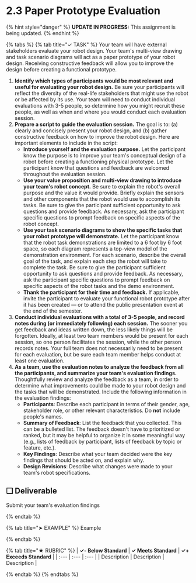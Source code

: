 # 2.3 Paper Prototype Evaluation

{% hint style="danger" %}
**UPDATE IN PROGRESS:** This assignment is being updated.
{% endhint %}

{% tabs %}
{% tab title="✓ TASK" %}
Your team will have external stakeholders evaluate your robot design. Your team's multi-view drawing and task scenario diagrams will act as a paper prototype of your robot design. Receiving constructive feedback will allow you to improve the design before creating a functional prototype.

1. **Identify which types of participants would be most relevant and useful for evaluating your robot design.** Be sure your participants will reflect the diversity of the real-life stakeholders that might use the robot or be affected by its use. Your team will need to conduct individual evaluations with 3-5 people, so determine how you might recruit these people, as well as when and where you would conduct each evaluation session.
2. **Prepare a script to guide the evaluation session.** The goal is to:  \(a\) clearly and concisely present your robot design, and \(b\) gather constructive feedback on how to improve the robot design. Here are important elements to include in the script:
   * **Introduce yourself and the evaluation purpose.** Let the participant know the purpose is to improve your team's conceptual design of a robot before creating a functioning physical prototype. Let the participant know that questions and feedback are welcomed throughout the evaluation session.
   * **Use your value proposition and multi-view drawing to introduce your team's robot concept.** Be sure to explain the robot's overall purpose and the value it would provide. Briefly explain the sensors and other components that the robot would use to accomplish its tasks. Be sure to give the participant sufficient opportunity to ask questions and provide feedback. As necessary, ask the participant specific questions to prompt feedback on specific aspects of the robot concept.
   * **Use your task scenario diagrams to show the specific tasks that your robot prototype will demonstrate.** Let the participant know that the robot task demonstrations are limited to a 6 foot by 6 foot space, so each diagram represents a top-view model of the demonstration environment. For each scenario, describe the overall goal of the task, and explain each step the robot will take to complete the task. Be sure to give the participant sufficient opportunity to ask questions and provide feedback. As necessary, ask the participant specific questions to prompt feedback on specific aspects of the robot tasks and the demo environment.
   * **Thank the participant for their time and feedback.** If applicable, invite the participant to evaluate your functional robot prototype after it has been created — or to attend the public presentation event at the end of the semester.
3. **Conduct individual evaluations with a total of 3-5 people, and record notes during \(or immediately following\) each session.** The sooner you get feedback and ideas written down, the less likely things will be forgotten. Ideally, at least two team members would be present for each session, so one person facilitates the session, while the other person records notes. Your full team does not necessarily need to be present for each evaluation, but be sure each team member helps conduct at least one evaluation.
4. **As a team, use the evaluation notes to analyze the feedback from all the participants, and summarize your team's evaluation findings.** Thoughtfully review and analyze the feedback as a team, in order to determine what improvements could be made to your robot design and the tasks that will be demonstrated. Include the following information in the evaluation findings:  
    * **Participants**: Describe each participant in terms of their gender, age, stakeholder role, or other relevant characteristics. Do **not** include people's names.
    * **Summary of Feedback**: List the feedback that you collected. This can be a bulleted list. The feedback doesn't have to prioritized or ranked, but it may be helpful to organize it in some meaningful way \(e.g., lists of feedback by participant, lists of feedback by topic or feature, etc.\).
    * **Key Findings**: Describe what your team decided were the key findings that should be acted on, and explain why.
    * **Design Revisions**: Describe what changes were made to your team's robot specifications.

## **❏ Deliverable**

Submit your team's evaluation findings

{% endtab %}

{% tab title="➤ EXAMPLE" %}
Example

{% endtab %}

{% tab title="★ RUBRIC" %}
| **✓- Below Standard** | **✓ Meets Standard** | **✓+ Exceeds Standard** |
| :--- | :--- | :--- |
| Description | Description | Description |

{% endtab %}
{% endtabs %}
